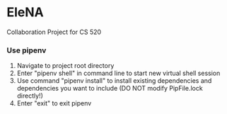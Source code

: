 # EleNA
Collaboration Project for CS 520

### Use pipenv
1. Navigate to project root directory
2. Enter "pipenv shell" in command line to start new virtual shell session
3. Use command "pipenv install" to install existing dependencies and dependencies you want to include (DO NOT modify PipFile.lock directly!)
3. Enter "exit" to exit pipenv